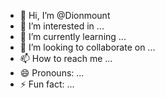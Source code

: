 - 👋 Hi, I’m @Dionmount
- 👀 I’m interested in ...
- 🌱 I’m currently learning ...
- 💞️ I’m looking to collaborate on ...
- 📫 How to reach me ...
- 😄 Pronouns: ...
- ⚡ Fun fact: ...

<!---
Dionmount/Dionmount is a ✨ special ✨ repository because its `README.md` (this file) appears on your GitHub profile.
You can click the Preview link to take a look at your changes.
--->

